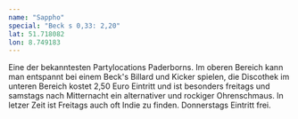 ```yaml
---
name: "Sappho"
special: "Beck s 0,33: 2,20"
lat: 51.718082
lon: 8.749183
---
```

Eine der bekanntesten Partylocations Paderborns. Im oberen Bereich kann man entspannt bei einem Beck's Billard und Kicker spielen, die Discothek im unteren Bereich kostet 2,50 Euro Eintritt und ist besonders freitags und samstags nach Mitternacht ein alternativer und rockiger Ohrenschmaus. In letzer Zeit ist Freitags auch oft Indie zu finden. Donnerstags Eintritt frei.
